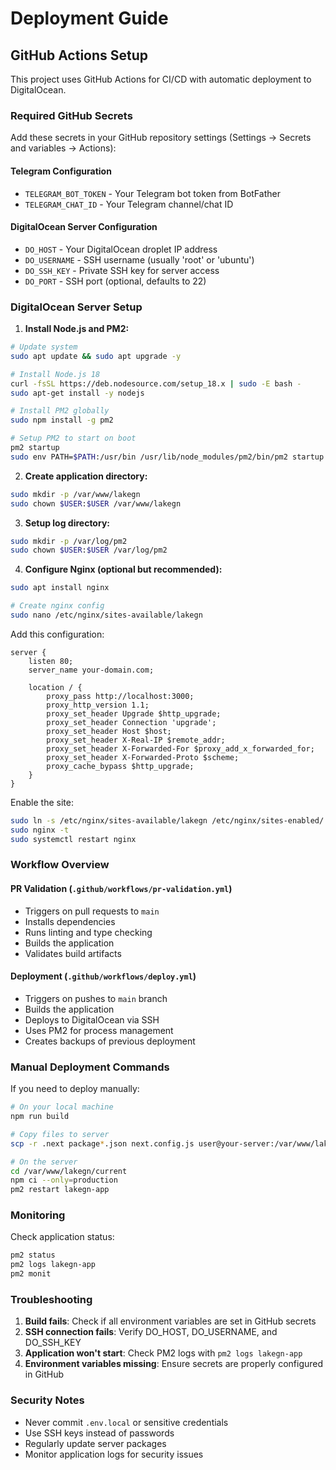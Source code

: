 # Deployment Guide

## GitHub Actions Setup

This project uses GitHub Actions for CI/CD with automatic deployment to DigitalOcean.

### Required GitHub Secrets

Add these secrets in your GitHub repository settings (Settings → Secrets and variables → Actions):

#### Telegram Configuration
- `TELEGRAM_BOT_TOKEN` - Your Telegram bot token from BotFather
- `TELEGRAM_CHAT_ID` - Your Telegram channel/chat ID

#### DigitalOcean Server Configuration
- `DO_HOST` - Your DigitalOcean droplet IP address
- `DO_USERNAME` - SSH username (usually 'root' or 'ubuntu')
- `DO_SSH_KEY` - Private SSH key for server access
- `DO_PORT` - SSH port (optional, defaults to 22)

### DigitalOcean Server Setup

1. **Install Node.js and PM2:**
```bash
# Update system
sudo apt update && sudo apt upgrade -y

# Install Node.js 18
curl -fsSL https://deb.nodesource.com/setup_18.x | sudo -E bash -
sudo apt-get install -y nodejs

# Install PM2 globally
sudo npm install -g pm2

# Setup PM2 to start on boot
pm2 startup
sudo env PATH=$PATH:/usr/bin /usr/lib/node_modules/pm2/bin/pm2 startup systemd -u $USER --hp $HOME
```

2. **Create application directory:**
```bash
sudo mkdir -p /var/www/lakegn
sudo chown $USER:$USER /var/www/lakegn
```

3. **Setup log directory:**
```bash
sudo mkdir -p /var/log/pm2
sudo chown $USER:$USER /var/log/pm2
```

4. **Configure Nginx (optional but recommended):**
```bash
sudo apt install nginx

# Create nginx config
sudo nano /etc/nginx/sites-available/lakegn
```

Add this configuration:
```nginx
server {
    listen 80;
    server_name your-domain.com;
    
    location / {
        proxy_pass http://localhost:3000;
        proxy_http_version 1.1;
        proxy_set_header Upgrade $http_upgrade;
        proxy_set_header Connection 'upgrade';
        proxy_set_header Host $host;
        proxy_set_header X-Real-IP $remote_addr;
        proxy_set_header X-Forwarded-For $proxy_add_x_forwarded_for;
        proxy_set_header X-Forwarded-Proto $scheme;
        proxy_cache_bypass $http_upgrade;
    }
}
```

Enable the site:
```bash
sudo ln -s /etc/nginx/sites-available/lakegn /etc/nginx/sites-enabled/
sudo nginx -t
sudo systemctl restart nginx
```

### Workflow Overview

#### PR Validation (`.github/workflows/pr-validation.yml`)
- Triggers on pull requests to `main`
- Installs dependencies
- Runs linting and type checking
- Builds the application
- Validates build artifacts

#### Deployment (`.github/workflows/deploy.yml`)
- Triggers on pushes to `main` branch
- Builds the application
- Deploys to DigitalOcean via SSH
- Uses PM2 for process management
- Creates backups of previous deployment

### Manual Deployment Commands

If you need to deploy manually:

```bash
# On your local machine
npm run build

# Copy files to server
scp -r .next package*.json next.config.js user@your-server:/var/www/lakegn/current/

# On the server
cd /var/www/lakegn/current
npm ci --only=production
pm2 restart lakegn-app
```

### Monitoring

Check application status:
```bash
pm2 status
pm2 logs lakegn-app
pm2 monit
```

### Troubleshooting

1. **Build fails**: Check if all environment variables are set in GitHub secrets
2. **SSH connection fails**: Verify DO_HOST, DO_USERNAME, and DO_SSH_KEY
3. **Application won't start**: Check PM2 logs with `pm2 logs lakegn-app`
4. **Environment variables missing**: Ensure secrets are properly configured in GitHub

### Security Notes

- Never commit `.env.local` or sensitive credentials
- Use SSH keys instead of passwords
- Regularly update server packages
- Monitor application logs for security issues